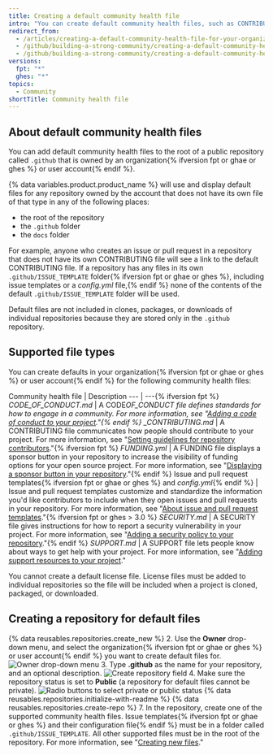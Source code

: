 ```yaml
---
title: Creating a default community health file
intro: "You can create default community health files, such as CONTRIBUTING and CODE_OF_CONDUCT. Default files will be used for any repository owned by the account that does not contain its own file of that type."
redirect_from:
  - /articles/creating-a-default-community-health-file-for-your-organization
  - /github/building-a-strong-community/creating-a-default-community-health-file-for-your-organization
  - /github/building-a-strong-community/creating-a-default-community-health-file
versions:
  fpt: "*"
  ghes: "*"
topics:
  - Community
shortTitle: Community health file
---
```


## About default community health files

You can add default community health files to the root of a public repository called `.github` that is owned by an organization{% ifversion fpt or ghae or ghes %} or user account{% endif %}.

{% data variables.product.product_name %} will use and display default files for any repository owned by the account that does not have its own file of that type in any of the following places:

- the root of the repository
- the `.github` folder
- the `docs` folder

For example, anyone who creates an issue or pull request in a repository that does not have its own CONTRIBUTING file will see a link to the default CONTRIBUTING file. If a repository has any files in its own `.github/ISSUE_TEMPLATE` folder{% ifversion fpt or ghae or ghes %}, including issue templates or a _config.yml_ file,{% endif %} none of the contents of the default `.github/ISSUE_TEMPLATE` folder will be used.

Default files are not included in clones, packages, or downloads of individual repositories because they are stored only in the `.github` repository.

## Supported file types

You can create defaults in your organization{% ifversion fpt or ghae or ghes %} or user account{% endif %} for the following community health files:

Community health file | Description
--- | ---{% ifversion fpt %}
_CODE_OF_CONDUCT.md_ | A CODE*OF_CONDUCT file defines standards for how to engage in a community. For more information, see "[Adding a code of conduct to your project](/articles/adding-a-code-of-conduct-to-your-project/)."{% endif %}
\_CONTRIBUTING.md* | A CONTRIBUTING file communicates how people should contribute to your project. For more information, see "[Setting guidelines for repository contributors](/articles/setting-guidelines-for-repository-contributors/)."{% ifversion fpt %}
_FUNDING.yml_ | A FUNDING file displays a sponsor button in your repository to increase the visibility of funding options for your open source project. For more information, see "[Displaying a sponsor button in your repository](/articles/displaying-a-sponsor-button-in-your-repository)."{% endif %}
Issue and pull request templates{% ifversion fpt or ghae or ghes %} and _config.yml_{% endif %} | Issue and pull request templates customize and standardize the information you'd like contributors to include when they open issues and pull requests in your repository. For more information, see "[About issue and pull request templates](/articles/about-issue-and-pull-request-templates/)."{% ifversion fpt or ghes > 3.0 %}
_SECURITY.md_ | A SECURITY file gives instructions for how to report a security vulnerability in your project. For more information, see "[Adding a security policy to your repository](/code-security/getting-started/adding-a-security-policy-to-your-repository)."{% endif %}
_SUPPORT.md_ | A SUPPORT file lets people know about ways to get help with your project. For more information, see "[Adding support resources to your project](/articles/adding-support-resources-to-your-project/)."

You cannot create a default license file. License files must be added to individual repositories so the file will be included when a project is cloned, packaged, or downloaded.

## Creating a repository for default files

{% data reusables.repositories.create_new %} 2. Use the **Owner** drop-down menu, and select the organization{% ifversion fpt or ghae or ghes %} or user account{% endif %} you want to create default files for.
![Owner drop-down menu](/assets/images/help/repository/create-repository-owner.png) 3. Type **.github** as the name for your repository, and an optional description.
![Create repository field](/assets/images/help/repository/default-file-repository-name.png) 4. Make sure the repository status is set to **Public** (a repository for default files cannot be private).
![Radio buttons to select private or public status](/assets/images/help/repository/create-repository-public-private.png)
{% data reusables.repositories.initialize-with-readme %}
{% data reusables.repositories.create-repo %} 7. In the repository, create one of the supported community health files. Issue templates{% ifversion fpt or ghae or ghes %} and their configuration file{% endif %} must be in a folder called `.github/ISSUE_TEMPLATE`. All other supported files must be in the root of the repository. For more information, see "[Creating new files](/articles/creating-new-files/)."
